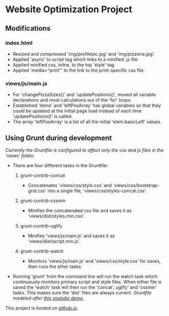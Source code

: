 # Website Optimization Project

## Modifications
### index.html
- Resized and compressed 'img/profilepic.jpg' and 'img/pizzeria.jpg'.
- Applied 'async' to script tag which links to a minified .js file.
- Applied minified css, inline, to the top 'style' tag.
- Applied 'media="print"' to the link to the print-specific css file.

### views/js/main.js
- For 'changePizzaSizes()' and 'updatePositions()', moved all variable declarations and most calculations out of the 'for' loops.  
- Established 'items' and 'leftPosArray' has global variables so that they could be updated at the initial page load instead of each time 'updatePositions()' is called.  
- The array 'leftPosArray' is a list of all the initial 'elem.basicLeft' values.

## Using Grunt during development
*Currently the Gruntfile is configured to affect only the css and js files in the 'views' folder.*
* There are four different tasks in the Gruntfile:
	1. grunt-contrib-concat	
		- Concatenates 'views/css/style.css' and 'views/css/bootstrap-grid.css' into a single file, 'views/css/styles-concat.css'.

	2. grunt-contrib-cssmin
		- Minifies the concatenated css file and saves it as 'views/dist/styles.min.css'.

	3. grunt-contrib-uglify
		- Minifies 'views/js/main.js' and saves it as 'views/dist/script.min.js'.

	4. grunt-contrib-watch
		- Monitors 'views/js/main.js' and 'views/css/style.css' for saves, then runs the other tasks.

* Running 'grunt' from the command line will run the watch task which continuously monitors primary script and style files.  When either file is saved the 'watch' task will then run the 'concat', uglify' and 'cssmin' tasks.  This makes sure the 'dist' files are always current.
*Gruntfile modeled after [this youtube demo](https://www.youtube.com/watch?v=TMKj0BxzVgw&t=14s).*

This project is hosted on [github.io](https://kokocrater.github.io/frontend-nanodegree-mobile-portfolio/).

